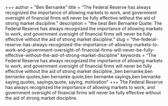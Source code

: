 +++
author = "Ben Bernanke"
title = "The Federal Reserve has always recognized the importance of allowing markets to work, and government oversight of financial firms will never be fully effective without the aid of strong market discipline."
description = "the best Ben Bernanke Quote: The Federal Reserve has always recognized the importance of allowing markets to work, and government oversight of financial firms will never be fully effective without the aid of strong market discipline."
slug = "the-federal-reserve-has-always-recognized-the-importance-of-allowing-markets-to-work-and-government-oversight-of-financial-firms-will-never-be-fully-effective-without-the-aid-of-strong-market-discipline"
keywords = "The Federal Reserve has always recognized the importance of allowing markets to work, and government oversight of financial firms will never be fully effective without the aid of strong market discipline.,ben bernanke,ben bernanke quotes,ben bernanke quote,ben bernanke sayings,ben bernanke saying,quotes, sayings,quote, saying, motivation"
+++
The Federal Reserve has always recognized the importance of allowing markets to work, and government oversight of financial firms will never be fully effective without the aid of strong market discipline.
